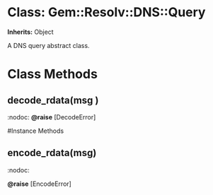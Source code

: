 # Class: Gem::Resolv::DNS::Query
**Inherits:** Object
    

A DNS query abstract class.


# Class Methods
## decode_rdata(msg ) [](#method-c-decode_rdata)
:nodoc:
**@raise** [DecodeError] 


#Instance Methods
## encode_rdata(msg) [](#method-i-encode_rdata)
:nodoc:

**@raise** [EncodeError] 

